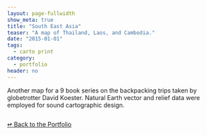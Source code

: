 ```yaml
---
layout: page-fullwidth
show_meta: true
title: "South East Asia"
teaser: "A map of Thailand, Laos, and Cambodia."
date: "2015-01-01"
tags:
  - carto print 
category:
  - portfolio
header: no
---
```



Another map for a 9 book series on the backpacking trips taken by globetrotter David Koester. Natural Earth vector and relief data were employed for sound cartographic design.


<a href="{{site.url}}{{site.baseurl}}/images/" target="_blank">
  <img class="portfolio" src="{{site.url}}{{site.baseurl}}/images/" alt="">
</a>


[<span class="back-arrow">&#8619;</span> Back to the Portfolio](/work/)